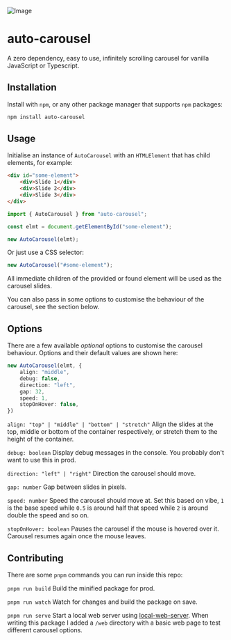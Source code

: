 ![Image](https://github.com/user-attachments/assets/6932a98b-dba8-42ee-8124-15f9e48e55a3)

# auto-carousel

A zero dependency, easy to use, infinitely scrolling carousel for vanilla JavaScript or Typescript.

## Installation

Install with `npm`, or any other package manager that supports `npm` packages:

```sh
npm install auto-carousel
```
## Usage

Initialise an instance of `AutoCarousel` with an `HTMLElement` that has child elements, for example:

```html
<div id="some-element">
    <div>Slide 1</div>
    <div>Slide 2</div>
    <div>Slide 3</div>
</div>
```

```js
import { AutoCarousel } from "auto-carousel";

const elmt = document.getElementById("some-element");

new AutoCarousel(elmt);
```

Or just use a CSS selector:
```js
new AutoCarousel("#some-element");
```

All immediate children of the provided or found element will be used as the carousel slides.

You can also pass in some options to customise the behaviour of the carousel, see the section below.

## Options

There are a few available *optional* options to customise the carousel behaviour. Options and their default values are shown here:

```ts
new AutoCarousel(elmt, {
    align: "middle",
    debug: false,
    direction: "left",
    gap: 32,
    speed: 1,
    stopOnHover: false,
})
```

`align: "top" | "middle" | "bottom" | "stretch"`
Align the slides at the top, middle or bottom of the container respectively, or stretch them to the height of the container.

`debug: boolean`
Display debug messages in the console. You probably don't want to use this in prod.

`direction: "left" | "right"` Direction the carousel should move.

`gap: number` Gap between slides in pixels.

`speed: number` Speed the carousel should move at. Set this based on vibe, `1` is the base speed while `0.5` is around half that speed while `2` is around double the speed and so on.

`stopOnHover: boolean` Pauses the carousel if the mouse is hovered over it. Carousel resumes again once the mouse leaves.

## Contributing

There are some `pnpm` commands you can run inside this repo:

`pnpm run build` Build the minified package for prod.

`pnpm run watch` Watch for changes and build the package on save.

`pnpm run serve` Start a local web server using [local-web-server](https://www.npmjs.com/package/local-web-server). When writing this package I added a `/web` directory with a basic web page to test different carousel options.


